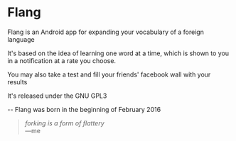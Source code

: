 # Flang
Flang is an Android app for expanding your vocabulary of a foreign language

It's based on the idea of learning one word at a time, which is shown to you in a notification at a rate you choose.

You may also take a test and fill your friends' facebook wall with your results

It's released under the GNU GPL3

--
Flang was born in the beginning of February 2016

>_forking is a form of flattery_  
>—me
